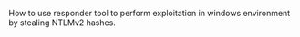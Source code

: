 How to use responder tool to perform exploitation in windows environment by stealing NTLMv2 hashes.
